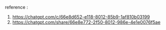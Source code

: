 reference :

1. https://chatgpt.com/c/66e8d652-e118-8012-85b9-1af810b03199
2. https://chatgpt.com/share/66e8e772-2f50-8012-986e-4e1e0076f5ae
